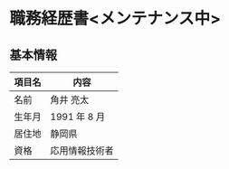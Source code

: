 # 職務経歴書<メンテナンス中>

## 基本情報

| 項目名 | 内容           |
| ------ | -------------- |
| 名前   | 角井 亮太      |
| 生年月 | 1991 年 8 月   |
| 居住地 | 静岡県         |
| 資格   | 応用情報技術者 |
